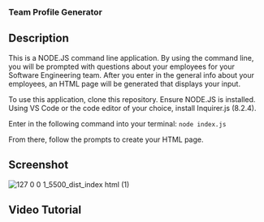 ### Team Profile Generator

## Description
This is a NODE.JS command line application. By using the command line, you will be prompted with questions about your employees for your Software Engineering team. After you enter in the general info about your employees, an HTML page will be generated that displays your input.

To use this application, clone this repository. Ensure NODE.JS is installed. Using VS Code or the code editor of your choice, install Inquirer.js (8.2.4). 

Enter in the following command into your terminal:
```node index.js```

From there, follow the prompts to create your HTML page.


## Screenshot
![127 0 0 1_5500_dist_index html (1)](https://user-images.githubusercontent.com/107075274/186978901-8e157130-f474-4842-9f9b-94be0daa0a57.png)



## Video Tutorial
